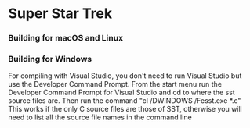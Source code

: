 # Super Star Trek

### Building for macOS and Linux



### Building for Windows
For compiling with Visual Studio, you don't need to run Visual Studio but use the Developer Command Prompt.
From the start menu run the Developer Command Prompt for Visual Studio  and cd to where the sst source files are.
Then run the command "cl /DWINDOWS /Fesst.exe *.c"
This works if the only C source files are those of SST, otherwise you will need to list all the source file names
in the command line

